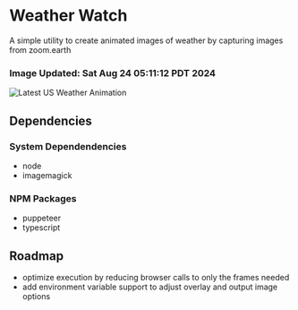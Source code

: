 # Weather Watch

A simple utility to create animated images of weather by capturing images from zoom.earth

### Image Updated: Sat Aug 24 05:11:12 PDT 2024

![Latest US Weather Animation](animations/2024-08-24.webp)

## Dependencies
### System Dependendencies
* node
* imagemagick
### NPM Packages
* puppeteer
* typescript

## Roadmap
* optimize execution by reducing browser calls to only the frames needed
* add environment variable support to adjust overlay and output image options
